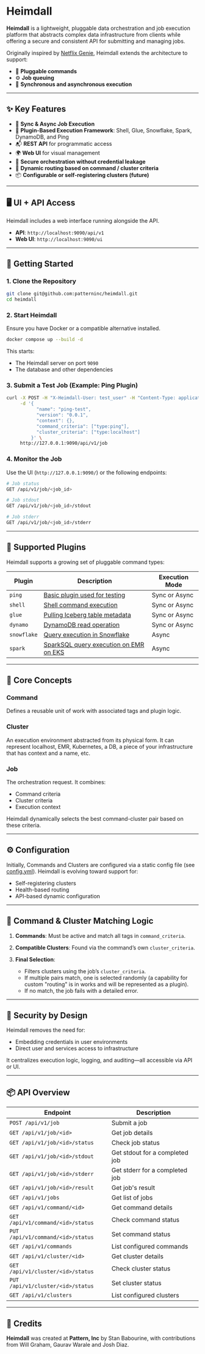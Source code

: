 # Heimdall

**Heimdall** is a lightweight, pluggable data orchestration and job execution platform that abstracts complex data infrastructure from clients while offering a secure and consistent API for submitting and managing jobs.

Originally inspired by [Netflix Genie](https://github.com/Netflix/genie), Heimdall extends the architecture to support:

* 🔌 **Pluggable commands**
* ⚙️ **Job queuing**
* 📡 **Synchronous and asynchronous execution**

---

## ✨ Key Features

* 🔁 **Sync & Async Job Execution**
* 🧩 **Plugin-Based Execution Framework**: Shell, Glue, Snowflake, Spark, DynamoDB, and Ping
* 📬 **REST API** for programmatic access
* 🌍 **Web UI** for visual management
* 🔐 **Secure orchestration without credential leakage**
* 🧠 **Dynamic routing based on command / cluster criteria**
* 📦 **Configurable or self-registering clusters (future)**

---

## 🖥️ UI + API Access

Heimdall includes a web interface running alongside the API.

* **API**: `http://localhost:9090/api/v1`
* **Web UI**: `http://localhost:9090/ui`

---

## 🚀 Getting Started

### 1. Clone the Repository

```bash
git clone git@github.com:patterninc/heimdall.git
cd heimdall
```

### 2. Start Heimdall

Ensure you have Docker or a compatible alternative installed.

```bash
docker compose up --build -d
```

This starts:

* The Heimdall server on port `9090`
* The database and other dependencies

### 3. Submit a Test Job (Example: Ping Plugin)

```bash
curl -X POST -H "X-Heimdall-User: test_user" -H "Content-Type: application/json" \
     -d '{
           "name": "ping-test",
           "version": "0.0.1",
           "context": {},
           "command_criteria": ["type:ping"],
           "cluster_criteria": ["type:localhost"]
         }' \
     http://127.0.0.1:9090/api/v1/job
```

### 4. Monitor the Job

Use the UI (`http://127.0.0.1:9090/`) or the following endpoints:

```bash
# Job status
GET /api/v1/job/<job_id>

# Job stdout
GET /api/v1/job/<job_id>/stdout

# Job stderr
GET /api/v1/job/<job_id>/stderr
```

---

## 🔌 Supported Plugins

Heimdall supports a growing set of pluggable command types:

| Plugin      | Description                            | Execution Mode |
| ----------- | -------------------------------------- | -------------- |
| `ping`      | [Basic plugin used for testing](https://github.com/patterninc/heimdall/blob/main/plugins/ping/README.md)          | Sync or Async  |
| `shell`     | [Shell command execution](https://github.com/patterninc/heimdall/blob/main/plugins/shell/README.md)                | Sync or Async  |
| `glue`      | [Pulling Iceberg table metadata](https://github.com/patterninc/heimdall/blob/main/plugins/glue/README.md)         | Sync or Async  |
| `dynamo`    | [DynamoDB read operation](https://github.com/patterninc/heimdall/blob/main/plugins/dynamo/README.md)                | Sync or Async  |
| `snowflake` | [Query execution in Snowflake](https://github.com/patterninc/heimdall/blob/main/plugins/snowflake/README.md)           | Async          |
| `spark`     | [SparkSQL query execution on EMR on EKS](https://github.com/patterninc/heimdall/blob/main/plugins/spark/README.md) | Async          |

---

## 🧬 Core Concepts

### **Command**

Defines a reusable unit of work with associated tags and plugin logic.

### **Cluster**

An execution environment abstracted from its physical form. It can represent localhost, EMR, Kubernetes, a DB, a piece of your infrastructure that has context and a name, etc.

### **Job**

The orchestration request. It combines:

* Command criteria
* Cluster criteria
* Execution context

Heimdall dynamically selects the best command-cluster pair based on these criteria.

---

## ⚙️ Configuration

Initially, Commands and Clusters are configured via a static config file (see [config.yml](https://github.com/patterninc/heimdall/blob/main/configs/local.yaml)). Heimdall is evolving toward support for:

* Self-registering clusters
* Health-based routing
* API-based dynamic configuration

---

## 🔁 Command & Cluster Matching Logic

1. **Commands**: Must be active and match all tags in `command_criteria`.
2. **Compatible Clusters**: Found via the command’s own `cluster_criteria`.
3. **Final Selection**:

   * Filters clusters using the job’s `cluster_criteria`.
   * If multiple pairs match, one is selected randomly (a capability for custom "routing" is in works and will be represented as a plugin).
   * If no match, the job fails with a detailed error.

---

## 🔐 Security by Design

Heimdall removes the need for:

* Embedding credentials in user environments
* Direct user and services access to infrastructure

It centralizes execution logic, logging, and auditing—all accessible via API or UI.

---

## 📦 API Overview

| Endpoint                          | Description                    |
| --------------------------------- | ------------------------------ |
| `POST /api/v1/job`                | Submit a job                   |
| `GET /api/v1/job/<id>`            | Get job details                |
| `GET /api/v1/job/<id>/status`     | Check job status               |
| `GET /api/v1/job/<id>/stdout`     | Get stdout for a completed job |
| `GET /api/v1/job/<id>/stderr`     | Get stderr for a completed job |
| `GET /api/v1/job/<id>/result`     | Get job's result               |
| `GET /api/v1/jobs`                | Get list of jobs               |
| `GET /api/v1/command/<id>`        | Get command details            |
| `GET /api/v1/command/<id>/status` | Check command status           |
| `PUT /api/v1/command/<id>/status` | Set command status             |
| `GET /api/v1/commands`            | List configured commands       |
| `GET /api/v1/cluster/<id>`        | Get cluster details            |
| `GET /api/v1/cluster/<id>/status` | Check cluster status           |
| `PUT /api/v1/cluster/<id>/status` | Set cluster status             |
| `GET /api/v1/clusters`            | List configured clusters       |


---

## 👥 Credits

**Heimdall** was created at **Pattern, Inc** by Stan Babourine, with contributions from Will Graham, Gaurav Warale and Josh Diaz.
